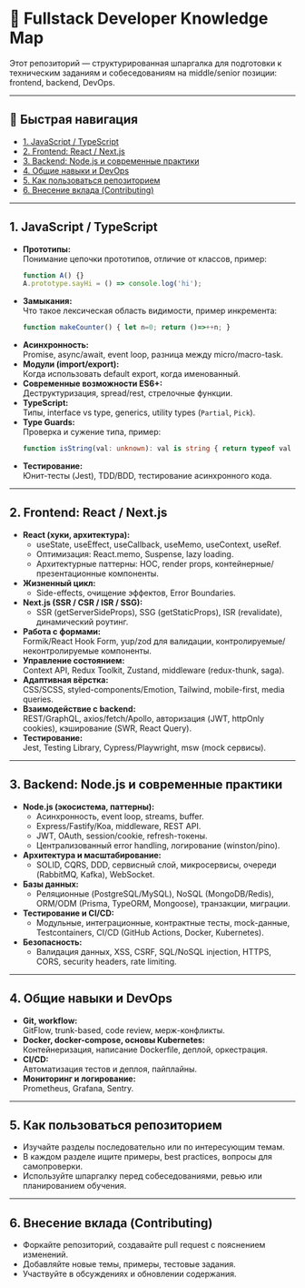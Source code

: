# 🧭 Fullstack Developer Knowledge Map

Этот репозиторий — структурированная шпаргалка для подготовки к техническим заданиям и собеседованиям на middle/senior позиции: frontend, backend, DevOps.

---

## 🔗 Быстрая навигация

- [1. JavaScript / TypeScript](#1-javascript--typescript)
- [2. Frontend: React / Next.js](#2-frontend-react--nextjs)
- [3. Backend: Node.js и современные практики](#3-backend-nodejs--современные-практики)
- [4. Общие навыки и DevOps](#4-общие-навыки-и-devops)
- [5. Как пользоваться репозиторием](#5-как-пользоваться-репозиторием)
- [6. Внесение вклада (Contributing)](#6-внесение-вклада-contributing)

---

## 1. JavaScript / TypeScript

- **Прототипы:**  
  Понимание цепочки прототипов, отличие от классов, пример:
  ```js
  function A() {}
  A.prototype.sayHi = () => console.log('hi');
  ```
- **Замыкания:**  
  Что такое лексическая область видимости, пример инкремента:
  ```js
  function makeCounter() { let n=0; return ()=>++n; }
  ```
- **Асинхронность:**  
  Promise, async/await, event loop, разница между micro/macro-task.
- **Модули (import/export):**  
  Когда использовать default export, когда именованный.
- **Современные возможности ES6+:**  
  Деструктуризация, spread/rest, стрелочные функции.
- **TypeScript:**  
  Типы, interface vs type, generics, utility types (`Partial`, `Pick`).
- **Type Guards:**  
  Проверка и сужение типа, пример:
  ```ts
  function isString(val: unknown): val is string { return typeof val === 'string'; }
  ```
- **Тестирование:**  
  Юнит-тесты (Jest), TDD/BDD, тестирование асинхронного кода.

---

## 2. Frontend: React / Next.js

- **React (хуки, архитектура):**
  - useState, useEffect, useCallback, useMemo, useContext, useRef.
  - Оптимизация: React.memo, Suspense, lazy loading.
  - Архитектурные паттерны: HOC, render props, контейнерные/презентационные компоненты.
- **Жизненный цикл:**
  - Side-effects, очищение эффектов, Error Boundaries.
- **Next.js (SSR / CSR / ISR / SSG):**
  - SSR (getServerSideProps), SSG (getStaticProps), ISR (revalidate), динамический роутинг.
- **Работа с формами:**  
  Formik/React Hook Form, yup/zod для валидации, контролируемые/неконтролируемые компоненты.
- **Управление состоянием:**  
  Context API, Redux Toolkit, Zustand, middleware (redux-thunk, saga).
- **Адаптивная вёрстка:**  
  CSS/SCSS, styled-components/Emotion, Tailwind, mobile-first, media queries.
- **Взаимодействие с backend:**  
  REST/GraphQL, axios/fetch/Apollo, авторизация (JWT, httpOnly cookies), кэширование (SWR, React Query).
- **Тестирование:**  
  Jest, Testing Library, Cypress/Playwright, msw (mock сервисы).

---

## 3. Backend: Node.js и современные практики

- **Node.js (экосистема, паттерны):**
  - Асинхронность, event loop, streams, buffer.
  - Express/Fastify/Koa, middleware, REST API.
  - JWT, OAuth, session/cookie, refresh-токены.
  - Централизованный error handling, логирование (winston/pino).
- **Архитектура и масштабирование:**
  - SOLID, CQRS, DDD, сервисный слой, микросервисы, очереди (RabbitMQ, Kafka), WebSocket.
- **Базы данных:**
  - Реляционные (PostgreSQL/MySQL), NoSQL (MongoDB/Redis), ORM/ODM (Prisma, TypeORM, Mongoose), транзакции, миграции.
- **Тестирование и CI/CD:**
  - Модульные, интеграционные, контрактные тесты, mock-данные, Testcontainers, CI/CD (GitHub Actions, Docker, Kubernetes).
- **Безопасность:**
  - Валидация данных, XSS, CSRF, SQL/NoSQL injection, HTTPS, CORS, security headers, rate limiting.

---

## 4. Общие навыки и DevOps

- **Git, workflow:**  
  GitFlow, trunk-based, code review, мерж-конфликты.
- **Docker, docker-compose, основы Kubernetes:**  
  Контейнеризация, написание Dockerfile, деплой, оркестрация.
- **CI/CD:**  
  Автоматизация тестов и деплоя, пайплайны.
- **Мониторинг и логирование:**  
  Prometheus, Grafana, Sentry.
 

---

## 5. Как пользоваться репозиторием

- Изучайте разделы последовательно или по интересующим темам.
- В каждом разделе ищите примеры, best practices, вопросы для самопроверки.
- Используйте шпаргалку перед собеседованиями, ревью или планированием обучения.

---

## 6. Внесение вклада (Contributing)

- Форкайте репозиторий, создавайте pull request с пояснением изменений.
- Добавляйте новые темы, примеры, тестовые задания.
- Участвуйте в обсуждениях и обновлении содержания.

